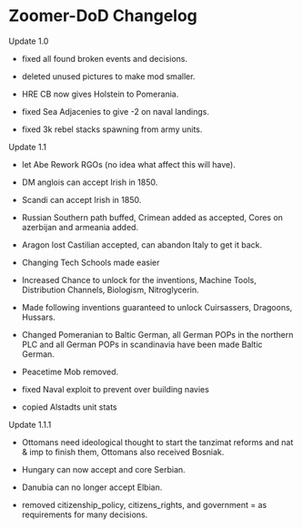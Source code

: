 # Zoomer-DoD Changelog

Update 1.0

- fixed all found broken events and decisions.

- deleted unused pictures to make mod smaller.

- HRE CB now gives Holstein to Pomerania.

- fixed Sea Adjacenies to give -2 on naval landings.

- fixed 3k rebel stacks spawning from army units.

Update 1.1

- let Abe Rework RGOs (no idea what affect this will have).

- DM anglois can accept Irish in 1850.

- Scandi can accept Irish in 1850.

- Russian Southern path buffed, Crimean added as accepted, Cores on azerbijan and armeania added.

- Aragon lost Castilian accepted, can abandon Italy to get it back. 

- Changing Tech Schools made easier

- Increased Chance to unlock for the inventions, Machine Tools, Distribution Channels, Biologism, Nitroglycerin.

- Made following inventions guaranteed to unlock Cuirsassers, Dragoons, Hussars.

- Changed Pomeranian to Baltic German, all German POPs in the northern PLC and all German POPs in scandinavia have been made Baltic German.

- Peacetime Mob removed.

- fixed Naval exploit to prevent over building navies

- copied Alstadts unit stats

Update 1.1.1

- Ottomans need ideological thought to start the tanzimat reforms and nat & imp to finish them, Ottomans also received Bosniak.

- Hungary can now accept and core Serbian.

- Danubia can no longer accept Elbian.

- removed citizenship_policy, citizens_rights, and government = as requirements for many decisions.
